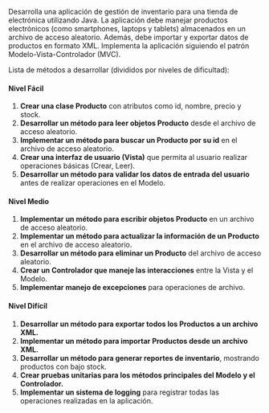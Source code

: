 Desarrolla una aplicación de gestión de inventario para una tienda de electrónica utilizando Java. La aplicación debe manejar productos electrónicos (como smartphones, laptops y tablets) almacenados en un archivo de acceso aleatorio. Además, debe importar y exportar datos de productos en formato XML. Implementa la aplicación siguiendo el patrón Modelo-Vista-Controlador (MVC).

Lista de métodos a desarrollar (divididos por niveles de dificultad):
#### Nivel Fácil
1. **Crear una clase Producto** con atributos como id, nombre, precio y stock.
2. **Desarrollar un método para leer objetos Producto** desde el archivo de acceso aleatorio.
3. **Implementar un método para buscar un Producto por su id** en el archivo de acceso aleatorio.
4. **Crear una interfaz de usuario (Vista)** que permita al usuario realizar operaciones básicas (Crear, Leer).
5. **Desarrollar un método para validar los datos de entrada del usuario** antes de realizar operaciones en el Modelo.
#### Nivel Medio
1. **Implementar un método para escribir objetos Producto** en un archivo de acceso aleatorio.
2. **Implementar un método para actualizar la información de un Producto** en el archivo de acceso aleatorio.
3. **Desarrollar un método para eliminar un Producto** del archivo de acceso aleatorio.
4. **Crear un Controlador que maneje las interacciones** entre la Vista y el Modelo.
5. **Implementar manejo de excepciones** para operaciones de archivo.
#### Nivel Difícil
1. **Desarrollar un método para exportar todos los Productos a un archivo XML.**
2. **Implementar un método para importar Productos desde un archivo XML.**
3. **Desarrollar un método para generar reportes de inventario**, mostrando productos con bajo stock.
4. **Crear pruebas unitarias para los métodos principales del Modelo y el Controlador.**
5. **Implementar un sistema de logging** para registrar todas las operaciones realizadas en la aplicación.

